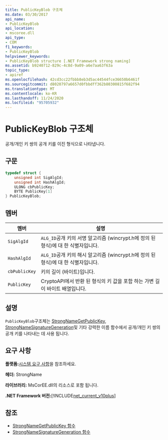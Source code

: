 ```yaml
---
title: PublicKeyBlob 구조체
ms.date: 03/30/2017
api_name:
- PublicKeyBlob
api_location:
- mscoree.dll
api_type:
- COM
f1_keywords:
- PublicKeyBlob
helpviewer_keywords:
- PublicKeyBlob structure [.NET Framework strong naming]
ms.assetid: b9240712-829c-4c8d-9a09-a6e7aa63f63a
topic_type:
- apiref
ms.openlocfilehash: 42cd3cc22fbbb8eb3d5ac44544fce36650b6461f
ms.sourcegitcommit: d8020797a6657d0fbbdff362b80300815f682f94
ms.translationtype: MT
ms.contentlocale: ko-KR
ms.lasthandoff: 11/24/2020
ms.locfileid: "95705932"
---
```

# <a name="publickeyblob-structure"></a>PublicKeyBlob 구조체

공개/개인 키 쌍의 공개 키를 이진 형식으로 나타냅니다.  
  
## <a name="syntax"></a>구문  
  
```cpp  
typedef struct {  
    unsigned int SigAlgId;  
    unsigned int HashAlgId;  
    ULONG cbPublicKey;  
    BYTE PublicKey[1]  
} PublicKeyBlob;
```  
  
## <a name="members"></a>멤버  
  
|멤버|설명|  
|------------|-----------------|  
|`SigAlgId`|`ALG_ID`공개 키의 서명 알고리즘 (wincrypt.h에 정의 된 형식)에 대 한 식별자입니다.|  
|`HashAlgId`|`ALG_ID`공개 키의 해시 알고리즘 (wincrypt.h에 정의 된 형식)에 대 한 식별자입니다.|  
|`cbPublicKey`|키의 길이 (바이트)입니다.|  
|`PublicKey`|CryptoAPI에서 반환 된 형식의 키 값을 포함 하는 가변 길이 바이트 배열입니다.|  
  
## <a name="remarks"></a>설명  

 `PublicKeyBlob`구조체는 [StrongNameGetPublicKey](strongnamegetpublickey-function.md), [StrongNameSignatureGeneration](strongnamesignaturegeneration-function.md)및 기타 강력한 이름 함수에서 공개/개인 키 쌍의 공개 키를 나타내는 데 사용 됩니다.  
  
## <a name="requirements"></a>요구 사항  

 **플랫폼:**[시스템 요구 사항](../../get-started/system-requirements.md)을 참조하세요.  
  
 **헤더:** StrongName  
  
 **라이브러리:** MsCorEE.dll의 리소스로 포함 됩니다.  
  
 **.NET Framework 버전:**[!INCLUDE[net_current_v10plus](../../../../includes/net-current-v10plus-md.md)]  
  
## <a name="see-also"></a>참조

- [StrongNameGetPublicKey 함수](strongnamegetpublickey-function.md)
- [StrongNameSignatureGeneration 함수](strongnamesignaturegeneration-function.md)
